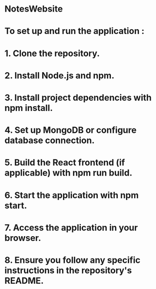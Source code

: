# NotesWebsite
# To set up and run the application :

# 1. Clone the repository.
# 2. Install Node.js and npm.
# 3. Install project dependencies with npm install.
# 4. Set up MongoDB or configure database connection.
# 5. Build the React frontend (if applicable) with npm run build.
# 6. Start the application with npm start.
# 7. Access the application in your browser.
# 8. Ensure you follow any specific instructions in the repository's README.
